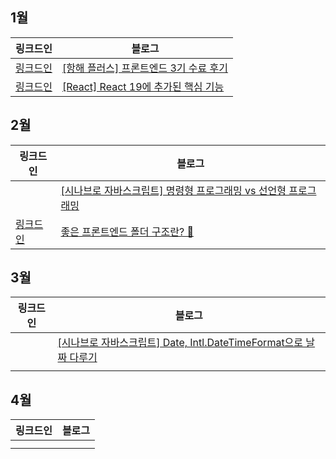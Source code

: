 ## 1월
|링크드인|블로그|
|-----|------|
|[링크드인](https://www.linkedin.com/posts/soyoon-jeong-16536b1a4_%ED%95%AD%ED%95%B4-%ED%94%8C%EB%9F%AC%EC%8A%A4-%ED%94%84%EB%A1%A0%ED%8A%B8%EC%97%94%EB%93%9C-3%EA%B8%B0-%EC%88%98%EB%A3%8C-%ED%9B%84%EA%B8%B0-activity-7283747592457351168-xi4i?utm_source=share&utm_medium=member_desktop)|[[항해 플러스] 프론트엔드 3기 수료 후기](https://soyoondaily.tistory.com/entry/%ED%95%AD%ED%95%B4-%ED%94%8C%EB%9F%AC%EC%8A%A4-%ED%94%84%EB%A1%A0%ED%8A%B8%EC%97%94%EB%93%9C-3%EA%B8%B0-%EC%88%98%EB%A3%8C-%ED%9B%84%EA%B8%B0)|
|[링크드인](https://www.linkedin.com/posts/soyoon-jeong-16536b1a4_react-react-19%EC%97%90-%EC%B6%94%EA%B0%80%EB%90%9C-%ED%95%B5%EC%8B%AC-%EA%B8%B0%EB%8A%A5-activity-7285947357253320705-hwb5?utm_source=share&utm_medium=member_desktop)|[[React] React 19에 추가된 핵심 기능](https://soyoondaily.tistory.com/entry/React-React-19%EC%97%90-%EC%B6%94%EA%B0%80%EB%90%9C-%ED%95%B5%EC%8B%AC-%EA%B8%B0%EB%8A%A5)|


## 2월
|링크드인|블로그|
|-----|------|
||[[시나브로 자바스크립트] 명령형 프로그래밍 vs 선언형 프로그래밍](https://soyoondaily.tistory.com/entry/%EC%8B%9C%EB%82%98%EB%B8%8C%EB%A1%9C-%EC%9E%90%EB%B0%94%EC%8A%A4%ED%81%AC%EB%A6%BD%ED%8A%B8-%EB%AA%85%EB%A0%B9%ED%98%95-%ED%94%84%EB%A1%9C%EA%B7%B8%EB%9E%98%EB%B0%8D-vs-%EC%84%A0%EC%96%B8%ED%98%95-%ED%94%84%EB%A1%9C%EA%B7%B8%EB%9E%98%EB%B0%8D)|
|[링크드인](https://www.linkedin.com/posts/soyoon-jeong-16536b1a4_%EC%A2%8B%EC%9D%80-%ED%94%84%EB%A1%A0%ED%8A%B8%EC%97%94%EB%93%9C-%ED%8F%B4%EB%8D%94-%EA%B5%AC%EC%A1%B0%EB%9E%80-activity-7299061365602664448-pDZo?utm_source=share&utm_medium=member_desktop&rcm=ACoAAC_AVR0BMmOR3hl1e0LWH42vXYo3ps5d3Ns)|[좋은 프론트엔드 폴더 구조란? 🤔](https://soyoondaily.tistory.com/entry/%EC%A2%8B%EC%9D%80-%ED%94%84%EB%A1%A0%ED%8A%B8%EC%97%94%EB%93%9C-%ED%8F%B4%EB%8D%94-%EA%B5%AC%EC%A1%B0%EB%9E%80-%F0%9F%A4%94)|


## 3월
|링크드인|블로그|
|-----|------|
||[[시나브로 자바스크립트] Date, Intl.DateTimeFormat으로 날짜 다루기](https://soyoondaily.tistory.com/entry/%EC%8B%9C%EB%82%98%EB%B8%8C%EB%A1%9C-%EC%9E%90%EB%B0%94%EC%8A%A4%ED%81%AC%EB%A6%BD%ED%8A%B8-Date-IntlDateTimeFormat%EB%A1%9C-%EB%82%A0%EC%A7%9C-%EB%8B%A4%EB%A3%A8%EA%B8%B0)|
|||


## 4월
|링크드인|블로그|
|-----|------|
|||
|||
